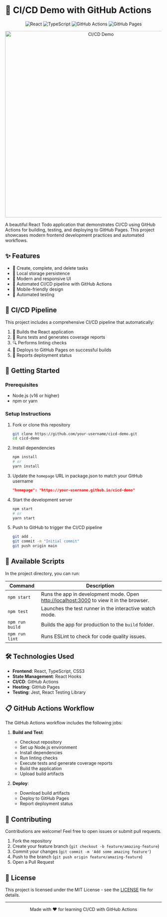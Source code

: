 # 🚀 CI/CD Demo with GitHub Actions

<div align="center">
  <img src="https://img.shields.io/badge/React-61DAFB?style=for-the-badge&logo=react&logoColor=black" alt="React" />
  <img src="https://img.shields.io/badge/TypeScript-3178C6?style=for-the-badge&logo=typescript&logoColor=white" alt="TypeScript" />
  <img src="https://img.shields.io/badge/GitHub_Actions-2088FF?style=for-the-badge&logo=github-actions&logoColor=white" alt="GitHub Actions" />
  <img src="https://img.shields.io/badge/GitHub_Pages-222222?style=for-the-badge&logo=github&logoColor=white" alt="GitHub Pages" />
</div>

<p align="center">
  <img src="https://github.githubassets.com/images/modules/site/actions/pr-checks-final.png" alt="CI/CD Demo" width="600" />
</p>

A beautiful React Todo application that demonstrates CI/CD using GitHub Actions for building, testing, and deploying to GitHub Pages. This project showcases modern frontend development practices and automated workflows.

## ✨ Features

- 📝 Create, complete, and delete tasks
- 💾 Local storage persistence
- 🎨 Modern and responsive UI
- 🔄 Automated CI/CD pipeline with GitHub Actions
- 📱 Mobile-friendly design
- 🧪 Automated testing

## 🔄 CI/CD Pipeline

This project includes a comprehensive CI/CD pipeline that automatically:

1. 🔨 Builds the React application
2. 🧪 Runs tests and generates coverage reports
3. 🔍 Performs linting checks
4. 🚀 Deploys to GitHub Pages on successful builds
5. 🔔 Reports deployment status

## 🚀 Getting Started

### Prerequisites

- Node.js (v16 or higher)
- npm or yarn

### Setup Instructions

1. Fork or clone this repository
   ```bash
   git clone https://github.com/your-username/cicd-demo.git
   cd cicd-demo
   ```

2. Install dependencies
   ```bash
   npm install
   # or
   yarn install
   ```

3. Update the `homepage` URL in package.json to match your GitHub username
   ```json
   "homepage": "https://your-username.github.io/cicd-demo"
   ```

4. Start the development server
   ```bash
   npm start
   # or
   yarn start
   ```

5. Push to GitHub to trigger the CI/CD pipeline
   ```bash
   git add .
   git commit -m "Initial commit"
   git push origin main
   ```

## 🔧 Available Scripts

In the project directory, you can run:

| Command | Description |
|---------|-------------|
| `npm start` | Runs the app in development mode. Open [http://localhost:3000](http://localhost:3000) to view it in the browser. |
| `npm test` | Launches the test runner in the interactive watch mode. |
| `npm run build` | Builds the app for production to the `build` folder. |
| `npm run lint` | Runs ESLint to check for code quality issues. |

## 🛠️ Technologies Used

- **Frontend**: React, TypeScript, CSS3
- **State Management**: React Hooks
- **CI/CD**: GitHub Actions
- **Hosting**: GitHub Pages
- **Testing**: Jest, React Testing Library

## 📋 GitHub Actions Workflow

The GitHub Actions workflow includes the following jobs:

1. **Build and Test**:
   - Checkout repository
   - Set up Node.js environment
   - Install dependencies
   - Run linting checks
   - Execute tests and generate coverage reports
   - Build the application
   - Upload build artifacts

2. **Deploy**:
   - Download build artifacts
   - Deploy to GitHub Pages
   - Report deployment status

## 🤝 Contributing

Contributions are welcome! Feel free to open issues or submit pull requests.

1. Fork the repository
2. Create your feature branch (`git checkout -b feature/amazing-feature`)
3. Commit your changes (`git commit -m 'Add some amazing feature'`)
4. Push to the branch (`git push origin feature/amazing-feature`)
5. Open a Pull Request

## 📄 License

This project is licensed under the MIT License - see the [LICENSE](LICENSE) file for details.

---

<div align="center">
  <p>Made with ❤️ for learning CI/CD with GitHub Actions</p>
</div> 